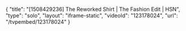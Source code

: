 {
    "title": "[1508429236] The Reworked Shirt | The Fashion Edit | HSN",
    "type": "solo",
    "layout": "iframe-static",
    "videoId": "123178024",
    "url": "\/tvpembed\/123178024"
}